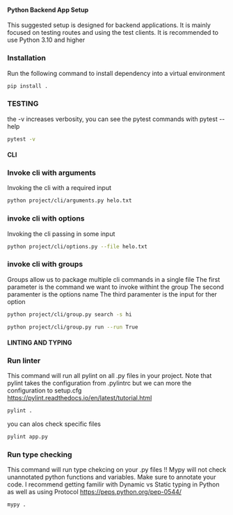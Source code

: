 #### Python Backend App Setup
This suggested setup is designed for backend applications. It is mainly focused on 
testing routes and using the test clients.
It is recommended to use Python 3.10 and higher


### Installation 
Run the following command to install dependency into a virtual environment

```sh
pip install .
```

### TESTING
the -v increases verbosity, you can see the pytest commands with pytest --help

```sh
pytest -v
```

#### CLI

### Invoke cli with arguments
Invoking the cli with a required input

```sh
python project/cli/arguments.py helo.txt
```

### invoke cli with options
Invoking the cli passing in some input
```sh
python project/cli/options.py --file helo.txt
```

### invoke cli with groups
Groups allow us to package multiple cli commands in a single file
The first parameter is the command we want to invoke withint the group
The second paramenter is the options name 
The third paramenter is the input for ther option


```sh
python project/cli/group.py search -s hi
```

```sh
python project/cli/group.py run --run True
```

#### LINTING AND TYPING

### Run linter

This command will run all pylint on all .py files in your project. 
Note that pylint takes the configuration from .pylintrc but we can more the configuration to setup.cfg
https://pylint.readthedocs.io/en/latest/tutorial.html

```sh
pylint .
```

you can alos check specific files
```sh
pylint app.py
```

### Run type checking

This command will run type chekcing on your .py files
!! Mypy will not check unannotated python functions and variables. Make sure to annotate your code.
I recommend getting familir with Dynamic vs Static typing in Python as well as using Protocol
https://peps.python.org/pep-0544/

```sh
mypy .
```